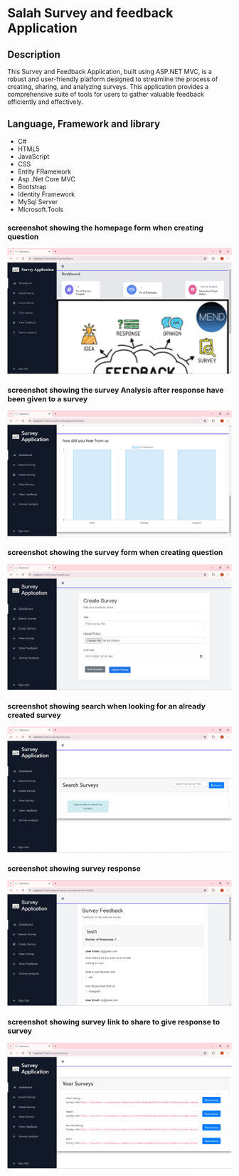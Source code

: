 # Salah Survey and feedback Application

## Description

This Survey and Feedback Application, built using ASP.NET MVC, is a robust and user-friendly platform designed to streamline the process of creating, sharing, and analyzing surveys. This application provides a comprehensive suite of tools for users to gather valuable feedback efficiently and effectively.
## Language, Framework and library  
<ul>
   <li>C#</li>
  <li>HTML5</li>
  <li>JavaScript</li>
  <li>CSS</li>
  <li>Entity FRamework</li>
  <li>Asp .Net Core MVC</li>
  <li>Bootstrap</li>
  <li>Identity Framework</li>
  <li>MySql Server</li>
  <li>Microsoft.Tools</li>
</ul>

### screenshot showing the homepage form when creating question
![Survey form!](screenshot/homepage.png "creating  questions in a survey Application")
### screenshot showing the survey Analysis after response have been given to a survey
![Survey Analysis!](screenshot/Analysis.png "creating  questions in a survey Application")
### screenshot showing the survey form when creating question
![Survey Creation!](screenshot/Create.png "creating  questions in a survey Application")
### screenshot showing search when looking for an already created survey
![Survey search!](screenshot/Search.png "creating  questions in a survey Application")
### screenshot showing survey response
![Survey Response!](screenshot/Feedback.png "creating  questions in a survey Application")
### screenshot showing survey link to share to give response to survey
![Survey link!](screenshot/ViewSurvey.png "creating  questions in a survey Application")




<ul>
  
</ul>


